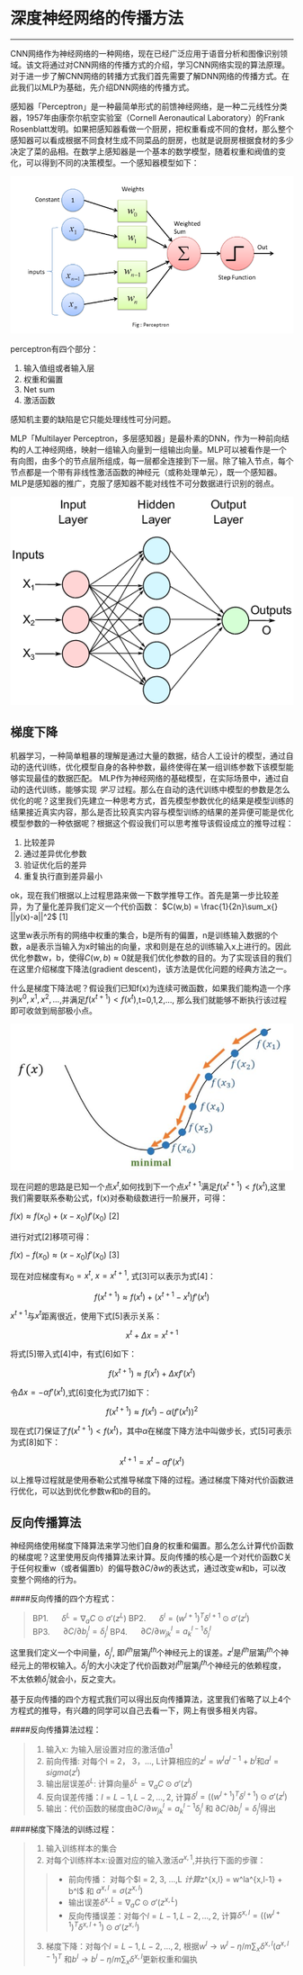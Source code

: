# 深度神经网络的传播方法

------

CNN网络作为神经网络的一种网络，现在已经广泛应用于语音分析和图像识别领域。该文将通过对CNN网络的传播方式的介绍，学习CNN网络实现的算法原理。对于进一步了解CNN网络的转播方式我们首先需要了解DNN网络的传播方式。在此我们以MLP为基础，先介绍DNN网络的传播方式。

感知器「Perceptron」是一种最简单形式的前馈神经网络，是一种二元线性分类器，1957年由康奈尔航空实验室（Cornell Aeronautical Laboratory）的Frank Rosenblatt发明。如果把感知器看做一个厨房，把权重看成不同的食材，那么整个感知器可以看成根据不同食材生成不同菜品的厨房，也就是说厨房根据食材的多少决定了菜的品相。在数学上感知器是一个基本的数学模型，随着权重和阀值的变化，可以得到不同的决策模型。一个感知器模型如下：

![perceptron](imgs/perceptron.png)

perceptron有四个部分：
1. 输入值组或者输入层
2. 权重和偏置
3. Net sum
4. 激活函数

感知机主要的缺陷是它只能处理线性可分问题。

MLP「Multilayer Perceptron，多层感知器」是最朴素的DNN，作为一种前向结构的人工神经网络，映射一组输入向量到一组输出向量。MLP可以被看作是一个有向图，由多个的节点层所组成，每一层都全连接到下一层。除了输入节点，每个节点都是一个带有非线性激活函数的神经元（或称处理单元），既一个感知器。MLP是感知器的推广，克服了感知器不能对线性不可分数据进行识别的弱点。

![mlp](imgs/mlp.png)

## 梯度下降

机器学习，一种简单粗暴的理解是通过大量的数据，结合人工设计的模型，通过自动的迭代训练，优化模型自身的各种参数，最终使得在某一组训练参数下该模型能够实现最佳的数据匹配。
MLP作为神经网络的基础模型，在实际场景中，通过自动的迭代训练，能够实现 *学习* 过程。那么在自动的迭代训练中模型的参数是怎么优化的呢？这里我们先建立一种思考方式，首先模型参数优化的结果是模型训练的结果接近真实内容，那么是否比较真实内容与模型训练的结果的差异便可能是优化模型参数的一种依据呢？根据这个假设我们可以思考推导该假设成立的推导过程：
1. 比较差异
2. 通过差异优化参数
3. 验证优化后的差异
4. 重复执行直到差异最小

ok，现在我们根据以上过程思路来做一下数学推导工作。首先是第一步比较差异，为了量化差异我们定义一个代价函数：
$C(w,b) = \frac{1}{2n}\sum_x{} ||y(x)-a||^2$  [1]

这⾥w表⽰所有的⽹络中权重的集合，b是所有的偏置，n是训练输⼊数据的个数，a是表⽰当输⼊为x时输出的向量，求和则是在总的训练输⼊x上进⾏的。因此优化参数w，b，使得$C(w,b) \approx 0$就是我们优化参数的目的。为了实现该目的我们在这里介绍梯度下降法(gradient descent)，该方法是优化问题的经典方法之一。

什么是梯度下降法呢？假设我们已知f(x)为连续可微函数，如果我们能构造一个序列$x^0,x^1,x^2,...$,并满足$f(x^{t+1})<f(x^t)$,t=0,1,2,..., 那么我们就能够不断执行该过程即可收敛到局部极小点。

![gd](imgs/gd1.jpg)

现在问题的思路是已知一个点$x^t$,如何找到下一个点$x^{t+1}$满足$f(x^{t+1})<f(x^t)$,这里我们需要联系泰勒公式，f(x)对泰勒级数进行一阶展开，可得：

$f(x) \approx f(x_0)+(x-x_0)f'(x_0)$  [2] 

进行对式[2]移项可得：

$f(x) - f(x_0) \approx (x-x_0)f'(x_0)$  [3] 

现在对应梯度有$x_0 = x^t$, $x = x^{t+1}$, 式[3]可以表示为式[4]：

$$ f(x^{t+1}) \approx f(x^t) + (x^{t+1} - x^t)f'(x^t) $$ 

$x^{t+1}$与$x^t$距离很近，使用下式[5]表示关系：

$$ x^t + \Delta x = x^{t+1}$$

将式[5]带入式[4]中，有式[6]如下：

$$ f(x^{t+1}) \approx f(x^t) + \Delta xf'(x^t) $$ 

令$\Delta x=-\alpha f'(x^t)$,式[6]变化为式[7]如下：

$$ f(x^{t+1}) \approx f(x^t) -\alpha (f'(x^t))^2 $$ 

现在式[7]保证了$f(x^{t+1})<f(x^t)$，其中$\alpha$在梯度下降方法中叫做步长，式[5]可表示为式[8]如下：

$$ x^{t+1} = x^t -\alpha f'(x^t) $$

以上推导过程就是使用泰勒公式推导梯度下降的过程。通过梯度下降对代价函数进行优化，可以达到优化参数w和b的目的。

## 反向传播算法

神经网络使用梯度下降算法来学习他们自身的权重和偏置。那么怎么计算代价函数的梯度呢？这里使用反向传播算法来计算。反向传播的核心是一个对代价函数C关于任何权重w（或者偏置b）的偏导数$\partial C/\partial w$的表达式，通过改变w和b，可以改变整个网络的行为。

####反向传播的四个方程式：

> BP1. &#160;&#160;&#160;&#160;  $\delta^L =  \nabla_aC ⊙ \sigma'(z^L)$ 
> BP2. &#160;&#160;&#160;&#160;  $\delta^l =  (w^{l+1})^T\delta^{l+1} ⊙ \sigma'(z^l)$  
> BP3. &#160;&#160;&#160;&#160;  $\partial C/ \partial b_j^l =  \delta_j^l$
> BP4. &#160;&#160;&#160;&#160;  $\partial C/ \partial w_{jk}^l =  a_k^{l-1}\delta_j^l$

这里我们定义一个中间量，$\delta_j^l$, 即$l^{th}$层第$j^{th}$个神经元上的误差。$z^l$是$l^{th}$层第$j^{th}$个神经元上的带权输入。$\delta_j^l$的大小决定了代价函数对$l^{th}$层第$j^{th}$个神经元的依赖程度，不太依赖$\delta_j^l$就会小，反之变大。

基于反向传播的四个方程式我们可以得出反向传播算法，这里我们省略了以上4个方程式的推导，有兴趣的同学可以自己去看一下，网上有很多相关内容。

####反向传播算法过程：

> 1. 输入x: 为输入层设置对应的激活值$a^1$
> 2. 前向传播: 对每个l = 2， 3，..., L计算相应的$z^l = w^l a^{l-1} + b^l$和$a^l = sigma(z^l)$
> 3. 输出层误差$\delta^L$: 计算向量$\delta^L = \nabla_aC ⊙ \sigma'(z^l)$
> 4. 反向误差传播：$l = L-1,L-2, ...,2$, 计算$\delta^l =  ((w^{l+1})^T\delta^{l+1}) ⊙ \sigma'(z^l)$
> 5. 输出：代价函数的梯度由$\partial C/ \partial w_{jk}^l =  a_k^{l-1}\delta_j^l$ 和 $\partial C/ \partial b_j^l =  \delta_j^l$得出

####梯度下降法的训练过程：

> 1. 输入训练样本的集合
> 2. 对每个训练样本x:设置对应的输入激活$a^{x,1}$,并执行下面的步骤：
>> *  前向传播： 对每个$l = 2, 3, ...,L $计算$z^{x,l} = w^la^{x,l-1} + b^l$ 和 $a^{x,l} = \sigma(z^{x,l})$
>> *  输出误差$\delta^{x,L} =  \nabla_aC ⊙ \sigma'(z^{x,L})$
>> *  反向传播误差：对每个$l = L-1,L-2, ...,2$, 计算$\delta^{x,l} =  ((w^{l+1})^T\delta^{x,l+1}) ⊙ \sigma'(z^{x,l})$
> 3. 梯度下降：对每个$l = L-1,L-2, ...,2$, 根据$w^l \rightarrow w^l - \eta/m\sum_x\delta^{x,l}(a^{x,l-1})^T$ 和$b^l \rightarrow b^l - \eta/m\sum_x\delta^{x,l}$更新权重和偏执